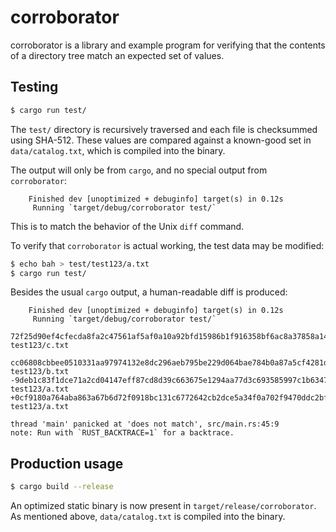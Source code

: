# corroborator

corroborator is a library and example program for verifying that the contents of a directory tree match an expected set of values.

## Testing
```sh
$ cargo run test/
```

The `test/` directory is recursively traversed and each file is checksummed using SHA-512. These values are compared against a known-good set in `data/catalog.txt`, which is compiled into the binary.

The output will only be from `cargo`, and no special output from `corroborator`:

```
    Finished dev [unoptimized + debuginfo] target(s) in 0.12s
     Running `target/debug/corroborator test/`
```

This is to match the behavior of the Unix `diff` command.

To verify that `corroborator` is actual working, the test data may be modified:

```sh
$ echo bah > test/test123/a.txt
$ cargo run test/
```

Besides the usual `cargo` output, a human-readable diff is produced:

```
    Finished dev [unoptimized + debuginfo] target(s) in 0.12s
     Running `target/debug/corroborator test/`
 72f25d90ef4cfecda8fa2c47561af5af0a10a92bfd15986b1f916358bf6ac8a37858a14d27329506a3766bad0f34d2e04caf397c1607b4380eb33c97d37dfc37 test123/c.txt
 cc06808cbbee0510331aa97974132e8dc296aeb795be229d064bae784b0a87a5cf4281d82e8c99271b75db2148f08a026c1a60ed9cabdb8cac6d24242dac4063 test123/b.txt
-9deb1c83f1dce71a2cd04147eff87cd8d39c663675e1294aa77d3c693585997c1b6347e78b5f54a3a87d0f359bb8c14c85379cc03e2d61286f77b1acac6177a5 test123/a.txt
+0cf9180a764aba863a67b6d72f0918bc131c6772642cb2dce5a34f0a702f9470ddc2bf125c12198b1995c233c34b4afd346c54a2334c350a948a51b6e8b4e6b6 test123/a.txt

thread 'main' panicked at 'does not match', src/main.rs:45:9
note: Run with `RUST_BACKTRACE=1` for a backtrace.
```

## Production usage

```sh
$ cargo build --release
```

An optimized static binary is now present in `target/release/corroborator`. As mentioned above, `data/catalog.txt` is compiled into the binary.